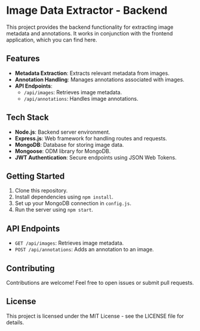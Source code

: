 # Image Data Extractor - Backend

This project provides the backend functionality for extracting image metadata and annotations. It works in conjunction with the frontend application, which you can find here.

## Features

- **Metadata Extraction**: Extracts relevant metadata from images.
- **Annotation Handling**: Manages annotations associated with images.
- **API Endpoints**:
  - `/api/images`: Retrieves image metadata.
  - `/api/annotations`: Handles image annotations.

## Tech Stack

- **Node.js**: Backend server environment.
- **Express.js**: Web framework for handling routes and requests.
- **MongoDB**: Database for storing image data.
- **Mongoose**: ODM library for MongoDB.
- **JWT Authentication**: Secure endpoints using JSON Web Tokens.

## Getting Started

1. Clone this repository.
2. Install dependencies using `npm install`.
3. Set up your MongoDB connection in `config.js`.
4. Run the server using `npm start`.

## API Endpoints

- `GET /api/images`: Retrieves image metadata.
- `POST /api/annotations`: Adds an annotation to an image.

## Contributing

Contributions are welcome! Feel free to open issues or submit pull requests.

## License

This project is licensed under the MIT License - see the LICENSE file for details.
